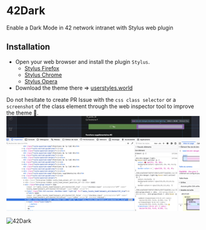 # 42Dark
Enable a Dark Mode in 42 network intranet with Stylus web plugin

## Installation
- Open your web browser and install the plugin ``Stylus``.
  - [Stylus Firefox](https://addons.mozilla.org/fr/firefox/addon/styl-us/?utm_source=addons.mozilla.org&utm_medium=referral&utm_content=search)
  - [Stylus Chrome](https://chrome.google.com/webstore/detail/stylus/clngdbkpkpeebahjckkjfobafhncgmne)
  - [Stylus Opera](https://addons.opera.com/fr/extensions/details/stylus/)
- Download the theme there => [userstyles.world](https://userstyles.world/style/2250/42dark)

Do not hesitate to create PR Issue with the ``css class selector`` or a ``screenshot`` of the class element through the web inspector tool to improve the theme 🎉.
![(example here)](./doc/img/example.png)

![42Dark](./doc/img/screen.png)
